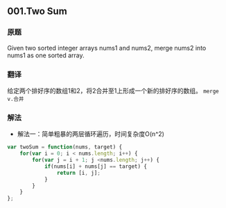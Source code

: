 ## 001.Two Sum
### 原题
Given two sorted integer arrays nums1 and nums2, merge nums2 into nums1 as one sorted array.
### 翻译
给定两个排好序的数组1和2，将2合并至1上形成一个新的排好序的数组。
`merge v.合并`
### 解法
- 解法一：简单粗暴的两层循环遍历，时间复杂度O(n^2)
```javascript
var twoSum = function(nums, target) {
    for(var i = 0; i < nums.length; i++) {
        for(var j = i + 1; j <nums.length; j++) {
            if(nums[i] + nums[j] == target) {
                return [i, j];
            }
        }
    }
};
```